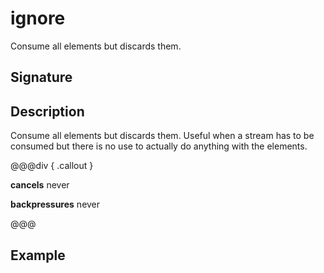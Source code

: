 # ignore

Consume all elements but discards them.

## Signature

## Description

Consume all elements but discards them. Useful when a stream has to be consumed but there is no use to actually
do anything with the elements.


@@@div { .callout }

**cancels** never

**backpressures** never

@@@

## Example

